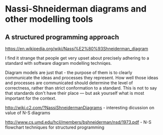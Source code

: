 # Nassi-Shneiderman diagrams and other modelling tools

## A structured programming approach

https://en.wikipedia.org/wiki/Nassi%E2%80%93Shneiderman_diagram


I find it strange that people get very upset about precisely adhering to a standard with software diagram modelling techniqes.

Diagram models are just that - the purpose of them is to clearly communicate the ideas and processes they represent. How well those ideas and processes are communicated should determine the level of correctness, rather than strict conformation to a standard. This is not to say that standards don't have their place &mdash; but ask yourself what is most important for the context.

http://wiki.c2.com/?NassiShneidermanDiagrams - interesting dicussion on value of N-S diagrams


http://www.cs.umd.edu/hcil/members/bshneiderman/nsd/1973.pdf - N-S flowchart techniques for structured programming
